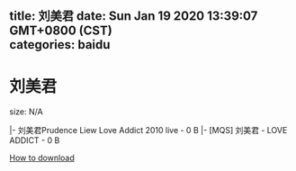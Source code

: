 
title: 刘美君
date: Sun Jan 19 2020 13:39:07 GMT+0800 (CST)    
categories: baidu
---

# 刘美君
size: N/A
 
 
|- 刘美君Prudence Liew Love Addict 2010 live - 0 B
|- [MQS] 刘美君 - LOVE ADDICT - 0 B

[How to download](https://bpcam.bemobtrk.com/go/2ceec3aa-1ca2-46d6-b9ff-aaa5c184517c?jno=4067)
